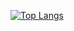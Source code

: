 [![Top Langs](https://github-readme-stats.vercel.app/api/top-langs/?username=igorfavin&show_icons=true)](https://github.com/anuraghazra/github-readme-stats)
